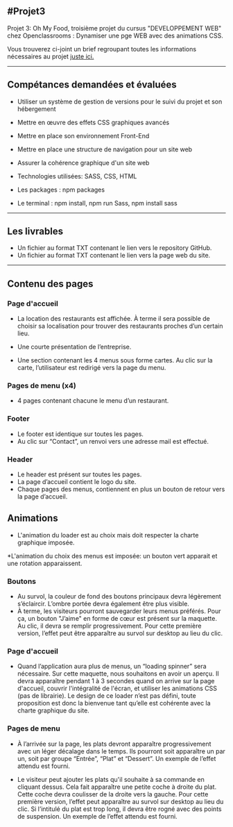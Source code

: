 #Projet3
----

Projet 3: Oh My Food, troisième projet du cursus "DEVELOPPEMENT WEB" chez Openclassrooms : Dynamiser une pge WEB avec des animations CSS.

Vous trouverez ci-joint un brief regroupant toutes les informations nécessaires au projet <a href="https://we.tl/t-Rf7xTJl7o9">juste ici.</a>

----
## Compétances demandées et évaluées 

* Utiliser un système de gestion de versions pour le suivi du projet et son hébergement

* Mettre en œuvre des effets CSS graphiques avancés

* Mettre en place son environnement Front-End

* Mettre en place une structure de navigation pour un site web

* Assurer la cohérence graphique d'un site web

* Technologies utilisées: SASS, CSS, HTML

* Les packages : npm packages 

* Le terminal : npm install, npm run Sass, npm install sass

---- 

## Les livrables 

* Un fichier au format TXT contenant le lien vers le repository GitHub.
* Un fichier au format TXT contenant le lien vers la page web du site.

----

## Contenu des pages

### Page d'accueil

* La location des restaurants est affichée. À terme il sera possible de choisir sa localisation pour trouver des restaurants proches d’un certain lieu.

* Une courte présentation de l’entreprise.
* Une section contenant les 4 menus sous forme cartes. Au clic sur la carte, l’utilisateur est redirigé vers la page du menu.

### Pages de menu (x4)

* 4 pages contenant chacune le menu d’un restaurant.

### Footer

* Le footer est identique sur toutes les pages.
* Au clic sur “Contact”, un renvoi vers une adresse mail est effectué.

### Header

* Le header est présent sur toutes les pages.
* La page d’accueil contient le logo du site.
* Chaque pages des menus, contiennent en plus un bouton de retour vers la page d’accueil.

## Animations

* L'animation du loader est au choix mais doit respecter la charte graphique imposée.

*L'animation du choix des menus est imposée: un bouton vert apparait et une rotation apparaissent. 

### Boutons

* Au survol, la couleur de fond des boutons principaux devra légèrement s’éclaircir. L’ombre portée devra également être plus visible.
* À terme, les visiteurs pourront sauvegarder leurs menus préférés. Pour ça, un bouton "J’aime" en forme de cœur est présent sur la maquette. Au clic, il devra se remplir progressivement. Pour cette première version, l’effet peut être apparaître au survol sur desktop au lieu du clic.

### Page d'accueil

* Quand l’application aura plus de menus, un “loading spinner” sera nécessaire. Sur cette maquette, nous souhaitons en avoir un aperçu. Il devra apparaître pendant 1 à 3 secondes quand on arrive sur la page d'accueil, couvrir l'intégralité de l'écran, et utiliser les animations CSS (pas de librairie). Le design de ce loader n’est pas défini, toute proposition est donc la bienvenue tant qu’elle est cohérente avec la charte graphique du site.

### Pages de menu

* À l’arrivée sur la page, les plats devront apparaître progressivement avec un léger décalage dans le temps. Ils pourront soit apparaître un par un, soit par groupe “Entrée”, “Plat” et “Dessert”. Un exemple de l’effet attendu est fourni.

* Le visiteur peut ajouter les plats qu'il souhaite à sa commande en cliquant dessus. Cela fait apparaître une petite coche à droite du plat. Cette coche devra coulisser de la droite vers la gauche. Pour cette première version, l’effet peut apparaître au survol sur desktop au lieu du clic. Si l’intitulé du plat est trop long, il devra être rogné avec des points de suspension. Un exemple de l’effet attendu est fourni.



